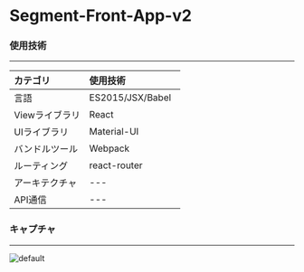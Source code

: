 # Segment-Front-App-v2


### 使用技術
---
| カテゴリ 　 |使用技術　　　　|      
|:----------|:----------|
| 言語       |ES2015/JSX/Babel   |     
| Viewライブラリ |React |             
| UIライブラリ |Material-UI |          
| バンドルツール |Webpack    
| ルーティング    |react-router     |
| アーキテクチャ | --- |  
| API通信 | --- |  

### キャプチャ
---
![default](https://user-images.githubusercontent.com/28942665/33539461-e72ea3a2-d909-11e7-888b-25816f4fe017.JPG)



